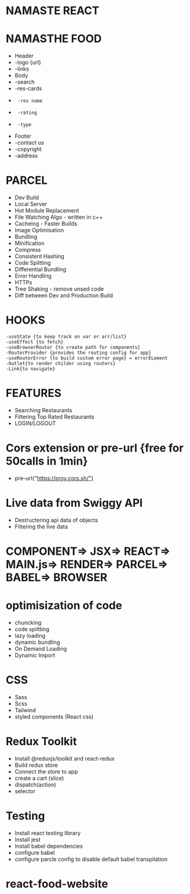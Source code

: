 # NAMASTE REACT

# NAMASTHE FOOD

- Header
- -logo {url}
- -links
- Body
- -search
- -res-cards
-      -res name
-      -rating
-      -type
- Footer
- -contact us
- -copyright
- -address

# PARCEL

- Dev Build
- Local Server
- Hot Module Replacement
- File Watching Algo - written in c++
- Cacheing - Faster Builds
- Image Optimisation
- Bundling
- Minification
- Compress
- Consistent Hashing
- Code Spiltting
- Differential Bundling
- Error Handling
- HTTPs
- Tree Shaking - remove unsed code
- Diff between Dev and Production Build

# HOOKS

    -useState {to keep track on var or arr/list}
    -useEffect {to fetch}
    -useBrowserRouter {to create path for components}
    -RouterProvider {provides the routing config for app}
    -useRouterError {to build custom error page} = errorELement
    -Outlet{to render childer using routers}
    -Link{to navigate}

# FEATURES

- Searching Restaurants
- Filtering Top Rated Restaurants
- LOGIN/LOGOUT

# Cors extension or pre-url {free for 50calls in 1min}

- pre-url{"https://proy.cors.sh/"}

# Live data from Swiggy API

- Destructering api data of objects
- Filtering the live data

# COMPONENT=> JSX=> REACT=> MAIN.js=> RENDER=> PARCEL=> BABEL=> BROWSER

# optimisization of code

- chuncking
- code spiltting
- lazy loading
- dynamic bundling
- On Demand Loading
- Dynamic Import

# CSS

- Sass
- Scss
- Tailwind
- styled components (React css)

# Redux Toolkit

- Install @reduxjs/toolkit and react-redux
- Build redux store
- Connect the store to app
- create a cart (slice)
- dispatch(action)
- selector

# Testing

- Install react testing library
- Install jest
- Install babel dependencies
- configure babel
- configure parcle config to disable default babel transpilation
# react-food-website
